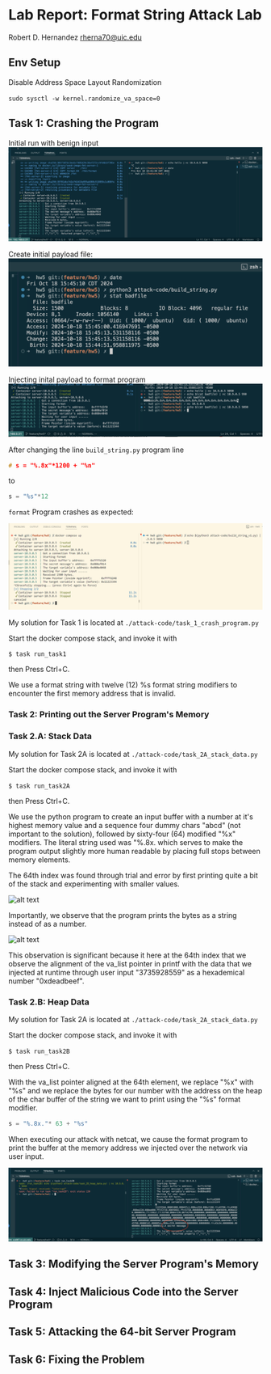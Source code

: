 # Lab Report: Format String Attack Lab

Robert D. Hernandez <rherna70@uic.edu>

## Env Setup

Disable Address Space Layout Randomization

`sudo sysctl -w kernel.randomize_va_space=0`

## Task 1: Crashing the Program

Initial run with benign input
![alt text](./images/run-one-benign.png)

Create initial payload file:
![alt text](./images/initial-payload.png)

Injecting inital payload to format program
![alt text](./images/inject-initial-payload.png)

After changing the line `build_string.py` program line 

```c
# s = "%.8x"*1200 + "%n"
```
to 
```c
s = "%s"*12
```

`format` Program crashes as expected:

![alt text](./images/format_program_crash.png)

My solution for Task 1 is located at `./attack-code/task_1_crash_program.py`

Start the docker compose stack, and invoke it with

```sh
$ task run_task1
````
then Press Ctrl+C.

We use a format string with twelve (12) %s format string modifiers to encounter the first memory address that is invalid.


### Task 2: Printing out the Server Program's Memory

### Task 2.A: Stack Data

My solution for Task 2A is located at `./attack-code/task_2A_stack_data.py`


Start the docker compose stack, and invoke it with

`
$ task run_task2A
`

then Press Ctrl+C.

We use the python program to create an input buffer with a number at it's highest memory value and a sequence four dummy chars "abcd" (not important to the solution), followed by sixty-four (64) modified "%x" modifiers.  The literal string used was "%.8x. which serves to make the program output slightly more human readable by placing full stops between memory elements. 

The 64th index was found through trial and error by first printing quite a bit of the stack and experimenting with smaller values.

![alt text](./images/print_program_memory.png)

Importantly, we observe that the program prints the bytes as a string instead of as a number.

![alt text](./images/task_2A_complete.png)

This observation is significant because it here at the 64th index that we observe the alignment of the va_list pointer in printf with the data that we injected at runtime through user input "3735928559" as a hexademical number "0xdeadbeef".


### Task 2.B: Heap Data

My solution for Task 2A is located at `./attack-code/task_2A_stack_data.py`


Start the docker compose stack, and invoke it with

`
$ task run_task2B
`

then Press Ctrl+C.

With the va_list pointer aligned at the 64th element, we replace "%x" with "%s" and we replace the bytes for our number with the address on the heap of the char buffer of the string we want to print using the "%s" format modifier.

```c
s = "%.8x."* 63 + "%s"
```

When executing our attack with netcat, we cause the format program to print the buffer at the memory address we injected over the network via user input.

![alt text](./images/task_2B_complete.png)

## Task 3: Modifying the Server Program's Memory
## Task 4: Inject Malicious Code into the Server Program
## Task 5: Attacking the 64-bit Server Program
## Task 6: Fixing the Problem
